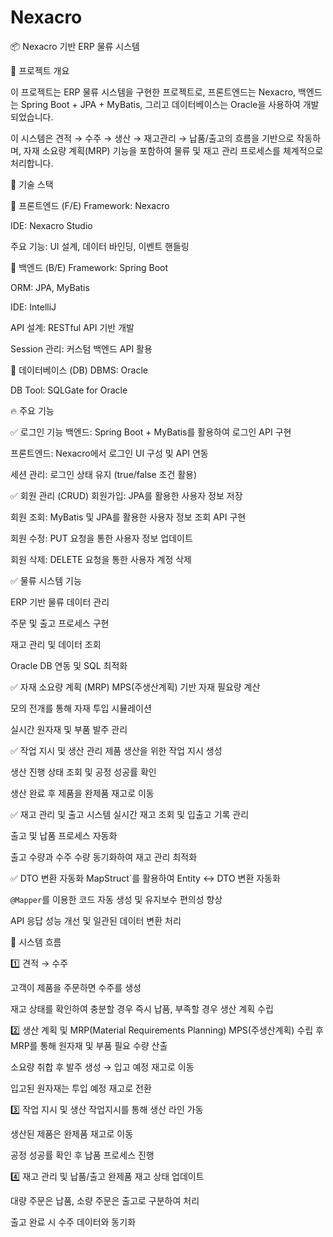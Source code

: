 # Nexacro

📦 Nexacro 기반 ERP 물류 시스템

📌 프로젝트 개요

이 프로젝트는 ERP 물류 시스템을 구현한 프로젝트로, 프론트엔드는 Nexacro, 백엔드는 Spring Boot + JPA + MyBatis, 그리고 데이터베이스는 Oracle을 사용하여 개발되었습니다.

이 시스템은 견적 → 수주 → 생산 → 재고관리 → 납품/출고의 흐름을 기반으로 작동하며, 자재 소요량 계획(MRP) 기능을 포함하여 물류 및 재고 관리 프로세스를 체계적으로 처리합니다.

📌 기술 스택

📌 프론트엔드 (F/E)
Framework: Nexacro

IDE: Nexacro Studio

주요 기능: UI 설계, 데이터 바인딩, 이벤트 핸들링

📌 백엔드 (B/E)
Framework: Spring Boot

ORM: JPA, MyBatis

IDE: IntelliJ

API 설계: RESTful API 기반 개발

Session 관리: 커스텀 백엔드 API 활용

📌 데이터베이스 (DB)
DBMS: Oracle

DB Tool: SQLGate for Oracle


🔥 주요 기능

✅ 로그인 기능
백엔드: Spring Boot + MyBatis를 활용하여 로그인 API 구현

프론트엔드: Nexacro에서 로그인 UI 구성 및 API 연동

세션 관리: 로그인 상태 유지 (true/false 조건 활용)

✅ 회원 관리 (CRUD)
회원가입: JPA를 활용한 사용자 정보 저장

회원 조회: MyBatis 및 JPA를 활용한 사용자 정보 조회 API 구현

회원 수정: PUT 요청을 통한 사용자 정보 업데이트

회원 삭제: DELETE 요청을 통한 사용자 계정 삭제

✅ 물류 시스템 기능

ERP 기반 물류 데이터 관리

주문 및 출고 프로세스 구현

재고 관리 및 데이터 조회

Oracle DB 연동 및 SQL 최적화

✅ 자재 소요량 계획 (MRP)
MPS(주생산계획) 기반 자재 필요량 계산

모의 전개를 통해 자재 투입 시뮬레이션

실시간 원자재 및 부품 발주 관리

✅ 작업 지시 및 생산 관리
제품 생산을 위한 작업 지시 생성

생산 진행 상태 조회 및 공정 성공률 확인

생산 완료 후 제품을 완제품 재고로 이동

✅ 재고 관리 및 출고 시스템
실시간 재고 조회 및 입출고 기록 관리

출고 및 납품 프로세스 자동화

출고 수량과 수주 수량 동기화하여 재고 관리 최적화

✅ DTO 변환 자동화
MapStruct`를 활용하여 Entity ↔ DTO 변환 자동화

`@Mapper`를 이용한 코드 자동 생성 및 유지보수 편의성 향상

API 응답 성능 개선 및 일관된 데이터 변환 처리



🔗 시스템 흐름

1️⃣ 견적 → 수주

고객이 제품을 주문하면 수주를 생성

재고 상태를 확인하여 충분할 경우 즉시 납품, 부족할 경우 생산 계획 수립

2️⃣ 생산 계획 및 MRP(Material Requirements Planning)
MPS(주생산계획) 수립 후 MRP를 통해 원자재 및 부품 필요 수량 산출

소요량 취합 후 발주 생성 → 입고 예정 재고로 이동

입고된 원자재는 투입 예정 재고로 전환

3️⃣ 작업 지시 및 생산
작업지시를 통해 생산 라인 가동

생산된 제품은 완제품 재고로 이동

공정 성공률 확인 후 납품 프로세스 진행

4️⃣ 재고 관리 및 납품/출고
완제품 재고 상태 업데이트

대량 주문은 납품, 소량 주문은 출고로 구분하여 처리

출고 완료 시 수주 데이터와 동기화
